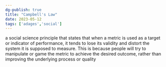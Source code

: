 ```yaml
---
dg-publish: true
title: "Campbell's Law"
date: 2023-05-12
tags: ['adages','social']
---
```

 
 a social science principle that states that when a metric is used as a target or indicator of performance, it tends to lose its validity and distort the system it is supposed to measure. This is because people will try to manipulate or game the metric to achieve the desired outcome, rather than improving the underlying process or quality
